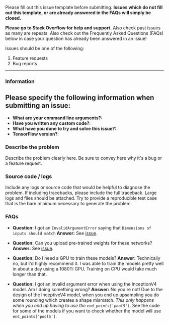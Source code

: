 Please fill out this issue template before submitting. **Issues which do not fill out this template, or are already answered in the FAQs will simply be closed.**

**Please go to Stack Overflow for help and support.** Also check past issues as many are repeats. Also check out the Frequently Asked Questions (FAQs) below in case your question has already been answered in an issue!

Issues should be one of the following:

1. Feature requests
2. Bug reports

------------------------

### Information
## Please specify the following information when submitting an issue:
- **What are your command line arguments?:**
- **Have you written any custom code?**:
- **What have you done to try and solve this issue?:**
- **TensorFlow version?**:

### Describe the problem
Describe the problem clearly here. Be sure to convey here why it's a bug or a feature request.

### Source code / logs
Include any logs or source code that would be helpful to diagnose the problem. If including tracebacks, please include the full traceback. Large logs and files should be attached. Try to provide a reproducible test case that is the bare minimum necessary to generate the problem.

### FAQs

- **Question:** I got an `InvalidArgumentError` saying that `Dimensions of inputs should match` **Answer:** See [issue](https://github.com/GeorgeSeif/Semantic-Segmentation-Suite/issues/17).

- **Question:** Can you upload pre-trained weights for these networks? **Answer:** See [issue](https://github.com/GeorgeSeif/Semantic-Segmentation-Suite/issues/57).

- **Question:** Do I need a GPU to train these models? **Answer:** Technically no, but I'd highly recommend it. I was able to train the models pretty well in about a day using a 1080Ti GPU. Training on CPU would take much longer than that.

- **Question:** I got an invalid argument error when using the InceptionV4 model. Am I doing something wrong? **Answer:** No you're not! Due to the design of the InceptiveV4 model, when you end up upsampling you do some rounding which creates a shape mismatch. _This only happens when you end up having to use the `end_points['pool5']`_. See the code for some of the models if you want to check whether the model will use `end_points['pool5']`.
